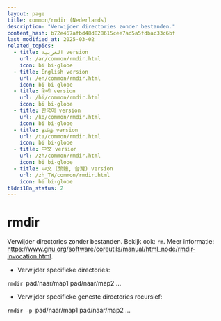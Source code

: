 ```yaml
---
layout: page
title: common/rmdir (Nederlands)
description: "Verwijder directories zonder bestanden."
content_hash: b72e467afbd48d828615cee7ad5a5fdbac33c6bf
last_modified_at: 2025-03-02
related_topics:
  - title: العربية version
    url: /ar/common/rmdir.html
    icon: bi bi-globe
  - title: English version
    url: /en/common/rmdir.html
    icon: bi bi-globe
  - title: हिन्दी version
    url: /hi/common/rmdir.html
    icon: bi bi-globe
  - title: 한국어 version
    url: /ko/common/rmdir.html
    icon: bi bi-globe
  - title: தமிழ் version
    url: /ta/common/rmdir.html
    icon: bi bi-globe
  - title: 中文 version
    url: /zh/common/rmdir.html
    icon: bi bi-globe
  - title: 中文 (繁體, 台灣) version
    url: /zh_TW/common/rmdir.html
    icon: bi bi-globe
tldri18n_status: 2
---
```

# rmdir

Verwijder directories zonder bestanden.
Bekijk ook: `rm`.
Meer informatie: <https://www.gnu.org/software/coreutils/manual/html_node/rmdir-invocation.html>.

- Verwijder specifieke directories:

`rmdir `<span class="tldr-var badge badge-pill bg-dark-lm bg-white-dm text-white-lm text-dark-dm font-weight-bold">pad/naar/map1 pad/naar/map2 ...</span>

- Verwijder specifieke geneste directories recursief:

`rmdir -p `<span class="tldr-var badge badge-pill bg-dark-lm bg-white-dm text-white-lm text-dark-dm font-weight-bold">pad/naar/map1 pad/naar/map2 ...</span>
